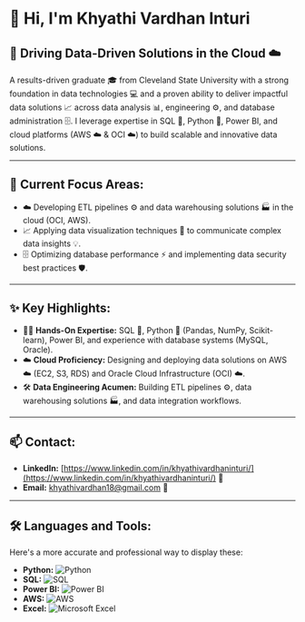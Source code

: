 #   👋 Hi, I'm Khyathi Vardhan Inturi

##   🚀 Driving Data-Driven Solutions in the Cloud ☁️

   A results-driven graduate 🎓 from Cleveland State University with a strong foundation in data technologies 💻 and a proven ability to deliver impactful data solutions 📈 across data analysis 📊, engineering ⚙️, and database administration 🗄️. I leverage expertise in SQL 💽, Python 🐍, Power BI, and cloud platforms (AWS ☁️ & OCI ☁️) to build scalable and innovative data solutions.

---

##   🎯 Current Focus Areas:

   -   ☁️ Developing ETL pipelines ⚙️ and data warehousing solutions 🏭 in the cloud (OCI, AWS).
   -   📈 Applying data visualization techniques 🎨 to communicate complex data insights 💡.
   -   🗄️ Optimizing database performance ⚡️ and implementing data security best practices 🛡️.

---

##   ✨ Key Highlights:

   -   🧑‍💻 **Hands-On Expertise:** SQL 💽, Python 🐍 (Pandas, NumPy, Scikit-learn), Power BI, and experience with database systems (MySQL, Oracle).
   -   ☁️ **Cloud Proficiency:** Designing and deploying data solutions on AWS ☁️ (EC2, S3, RDS) and Oracle Cloud Infrastructure (OCI) ☁️.
   -   🛠️ **Data Engineering Acumen:** Building ETL pipelines ⚙️, data warehousing solutions 🏭, and data integration workflows.

---

##   📫 Contact:

   -   **LinkedIn:** [https://www.linkedin.com/in/khyathivardhaninturi/](https://www.linkedin.com/in/khyathivardhaninturi/) 🔗
   -   **Email:** [khyathivardhan18@gmail.com](mailto:khyathivardhan18@gmail.com) 📧

---

##   🛠️ Languages and Tools:

   Here's a more accurate and professional way to display these:

   -   **Python:** ![Python](https://img.shields.io/badge/Python-3670A0?style=flat&logo=python&logoColor=ffdd54)
   -   **SQL:** ![SQL](https://img.shields.io/badge/SQL-005a9c?style=flat&logo=mysql&logoColor=white)  
   -   **Power BI:** ![Power BI](https://img.shields.io/badge/Power_BI-F2C811?style=flat&logo=powerbi&logoColor=black)
   -   **AWS:** ![AWS](https://img.shields.io/badge/AWS-232F3E?style=flat&logo=amazonaws&logoColor=white)
   -   **Excel:** ![Microsoft Excel](https://img.shields.io/badge/-Excel-217346?style=flat&logo=microsoft-excel&logoColor=white)

 
